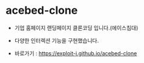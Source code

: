 # acebed-clone
* 기업 홈페이지 랜딩페이지 클론코딩 입니다.(에이스침대)
* 다양한 인터렉션 기능을 구현했습니다.

* 바로가기 : https://exploit-j.github.io/acebed-clone
